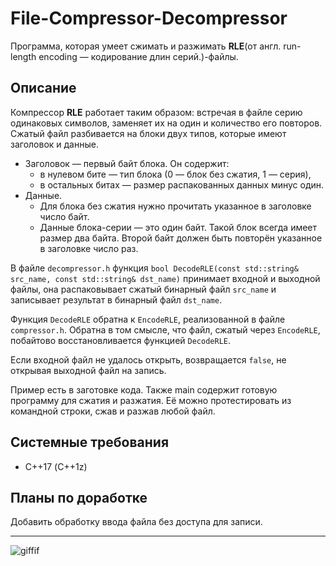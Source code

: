 # File-Compressor-Decompressor
Программа, которая умеет сжимать и разжимать **RLE**(от англ. run-length encoding — кодирование длин серий.)-файлы.
## Описание
Компрессор **RLE** работает таким образом: встречая в файле серию одинаковых символов, заменяет их на один и количество его повторов.  
Сжатый файл разбивается на блоки двух типов, которые имеют заголовок и данные.  
* Заголовок — первый байт блока. Он содержит:  
  * в нулевом бите — тип блока (0 — блок без сжатия, 1 — серия),
  * в остальных битах — размер распакованных данных минус один.
* Данные.
  * Для блока без сжатия нужно прочитать указанное в заголовке число байт.
  * Данные блока-серии — это один байт. Такой блок всегда имеет размер два байта. Второй байт должен быть повторён указанное в заголовке число раз.

В файле `decompressor.h` функция `bool DecodeRLE(const std::string& src_name, const std::string& dst_name)` принимает входной и выходной файлы, она распаковывает сжатый бинарный файл `src_name` и записывает результат в бинарный файл `dst_name`.  
  
Функция `DecodeRLE` обратна к `EncodeRLE`, реализованной в файле `compressor.h`. Обратна в том смысле, что файл, сжатый через `EncodeRLE`, побайтово восстановливается функцией `DecodeRLE`.  
  
Если входной файл не удалось открыть, возвращается `false`, не открывая выходной файл на запись.  
  
Пример есть в заготовке кода. Также main содержит готовую программу для сжатия и разжатия. Её можно протестировать из командной строки, сжав и разжав любой файл.  
## Системные требования
- С++17 (C++1z)
## Планы по доработке
Добавить обработку ввода файла без доступа для записи.
***
![giffif](https://user-images.githubusercontent.com/93004994/164434944-d2e29257-6f92-4aae-a542-ecb36bd52df1.gif)

